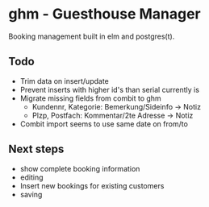 ghm - Guesthouse Manager
========================

Booking management built in elm and postgres(t).

Todo
----

  * Trim data on insert/update
  * Prevent inserts with higher id's than serial currently is
  * Migrate missing fields from combit to ghm
      - Kundennr, Kategorie: Bemerkung/Sideinfo -> Notiz
      - Plzp, Postfach: Kommentar/2te Adresse -> Notiz
  * Combit import seems to use same date on from/to

Next steps
----------

  * show complete booking information
  * editing
  * Insert new bookings for existing customers
  * saving


